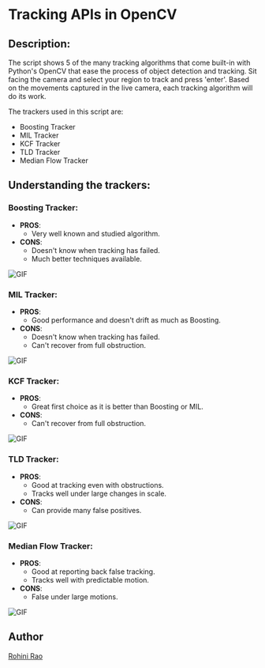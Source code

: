 # Tracking APIs in OpenCV

## Description:
The script shows 5 of the many tracking algorithms that come built-in with Python's OpenCV that ease the process of object detection and tracking.
Sit facing the camera and select your region to track and press 'enter'. Based on the movements captured in the live camera, each tracking algorithm will do its work.

The trackers used in this script are:<br>
* Boosting Tracker
* MIL Tracker
* KCF Tracker
* TLD Tracker
* Median Flow Tracker

## Understanding the trackers:

### Boosting Tracker:
* <b>PROS</b>:
    * Very well known and studied algorithm.
* <b>CONS</b>:
    * Doesn't know when tracking has failed.
    * Much better techniques available.

![GIF](https://media.giphy.com/media/MxuRuvhG4eNaP7Tgcp/giphy.gif)
    
### MIL Tracker:
* <b>PROS</b>:
    * Good performance and doesn't drift as much as Boosting.
* <b>CONS</b>:
    * Doesn't know when tracking has failed.
    * Can't recover from full obstruction.

![GIF](https://media.giphy.com/media/GD7DkYfEU0NZQ2dDFg/giphy.gif)

### KCF Tracker:
* <b>PROS</b>:
    * Great first choice as it is better than Boosting or MIL.
* <b>CONS</b>:
    * Can't recover from full obstruction.
    
![GIF](https://media.giphy.com/media/T4zvppkaFk9EX7fH74/giphy.gif)

### TLD Tracker:
* <b>PROS</b>:
    * Good at tracking even with obstructions.
    * Tracks well under large changes in scale.
* <b>CONS</b>:
    * Can provide many false positives.

![GIF](https://media.giphy.com/media/zOm0X7zNlaS00J6FHf/giphy.gif)

### Median Flow Tracker:
* <b>PROS</b>:
    * Good at reporting back false tracking.
    * Tracks well with predictable motion.
* <b>CONS</b>:
    * False under large motions.
    
![GIF](https://media.giphy.com/media/Q1RGEIS65uAt7Avgkz/giphy.gif)

## Author
[Rohini Rao](https://github.com/RohiniRG)

